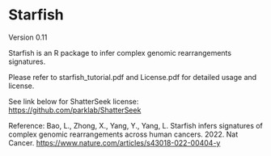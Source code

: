 # Starfish
Version 0.11

Starfish is an R package to infer complex genomic rearrangements signatures. 

Please refer to starfish_tutorial.pdf and License.pdf for detailed usage and license.

See link below for ShatterSeek license:
https://github.com/parklab/ShatterSeek

Reference:
Bao, L., Zhong, X., Yang, Y., Yang, L. Starfish infers signatures of complex genomic rearrangements 
across human cancers. 2022. Nat Cancer. https://www.nature.com/articles/s43018-022-00404-y

